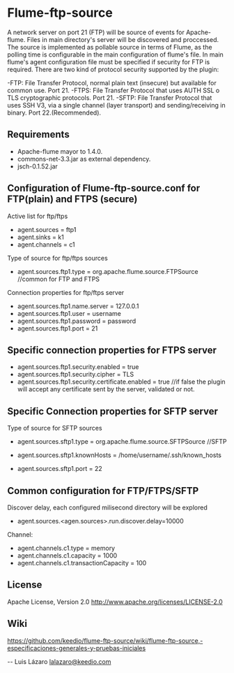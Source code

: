 Flume-ftp-source
================
A network server on port 21 (FTP) will be source of events for Apache-flume. Files in main directory's server will be discovered and proccessed. The source is implemented as pollable source in terms of Flume, as the polling time is configurable in the main configuration of flume's file.
In main flume's agent configuration file must be specified if security for FTP is required. There are two kind of protocol security supported by the plugin:

-FTP: File Transfer Protocol, normal plain text (insecure) but available for common use. Port 21.
-FTPS: File Transfer Protocol that uses AUTH SSL o TLS cryptographic protocols. Port 21.
-SFTP: File Transfer Protocol that uses SSH V3, via a single channel (layer transport) and sending/receiving in binary. Port 22.(Recommended).

Requirements
------------
- Apache-flume mayor to 1.4.0.
- commons-net-3.3.jar as external dependency.
- jsch-0.1.52.jar 


Configuration of Flume-ftp-source.conf for FTP(plain) and FTPS (secure)
----------------------------------------------------------------------
Active list for ftp/ftps
- agent.sources = ftp1
- agent.sinks = k1
- agent.channels = c1 

Type of source for ftp/ftps sources
- agent.sources.ftp1.type = org.apache.flume.source.FTPSource //common for FTP and FTPS

Connection properties for ftp/ftps server
- agent.sources.ftp1.name.server = 127.0.0.1
- agent.sources.ftp1.user = username
- agent.sources.ftp1.password = password
- agent.sources.ftp1.port = 21

Specific connection properties for FTPS server
----------------------------------------------
- agent.sources.ftp1.security.enabled = true
- agent.sources.ftp1.security.cipher = TLS
- agent.sources.ftp1.security.certificate.enabled = true //if false the plugin will accept any 
certificate sent by the server, validated or not.


Specific Connection properties for SFTP server
----------------------------------------------
Type of source for SFTP sources
- agent.sources.sftp1.type = org.apache.flume.source.SFTPSource //SFTP

- agent.sources.sftp1.knownHosts = /home/username/.ssh/known_hosts
- agent.sources.sftp1.port = 22

Common configuration for FTP/FTPS/SFTP
--------------------------------------
Discover delay, each configured milisecond directory will be explored
- agent.sources.<agen.sources>.run.discover.delay=10000

Channel:
- agent.channels.c1.type = memory
- agent.channels.c1.capacity = 1000
- agent.channels.c1.transactionCapacity = 100

License
-------
Apache License, Version 2.0
http://www.apache.org/licenses/LICENSE-2.0


Wiki
----
https://github.com/keedio/flume-ftp-source/wiki/flume-ftp-source,-especificaciones-generales-y-pruebas-iniciales

--
Luis Lázaro <lalazaro@keedio.com>

